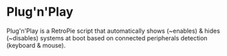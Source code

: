 # Plug'n'Play
Plug'n'Play is a RetroPie script that automatically shows (~enables) &amp; hides (~disables) systems at boot based on connected peripherals detection (keyboard &amp; mouse).

